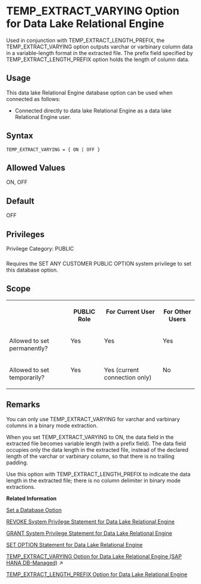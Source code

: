 <!-- loioceb244e0d1974ae5a432814d38640f9d -->

# TEMP\_EXTRACT\_VARYING Option for Data Lake Relational Engine

Used in conjunction with TEMP\_EXTRACT\_LENGTH\_PREFIX, the TEMP\_EXTRACT\_VARYING option outputs varchar or varbinary column data in a variable-length format in the extracted file. The prefix field specified by TEMP\_EXTRACT\_LENGTH\_PREFIX option holds the length of column data.



<a name="loioceb244e0d1974ae5a432814d38640f9d__section_ajq_xqq_znb"/>

## Usage

This data lake Relational Engine database option can be used when connected as follows:

-   Connected directly to data lake Relational Engine as a data lake Relational Engine user.



<a name="loioceb244e0d1974ae5a432814d38640f9d__temp_extract_varying_syntax1"/>

## Syntax

```
TEMP_EXTRACT_VARYING = { ON | OFF }
```



<a name="loioceb244e0d1974ae5a432814d38640f9d__temp_extract_varying_values1"/>

## Allowed Values

ON, OFF



<a name="loioceb244e0d1974ae5a432814d38640f9d__temp_extract_varying_default1"/>

## Default

OFF



<a name="loioceb244e0d1974ae5a432814d38640f9d__temp_extract_varying_priv1"/>

## Privileges

Privilege Category: PUBLIC



### 

Requires the SET ANY CUSTOMER PUBLIC OPTION system privilege to set this database option.



<a name="loioceb244e0d1974ae5a432814d38640f9d__temp_extract_varying_scope1"/>

## Scope


<table>
<tr>
<th valign="top">

 

</th>
<th valign="top">

PUBLIC Role

</th>
<th valign="top">

For Current User

</th>
<th valign="top">

For Other Users

</th>
</tr>
<tr>
<td valign="top">

Allowed to set permanently?

</td>
<td valign="top">

Yes

</td>
<td valign="top">

Yes

</td>
<td valign="top">

Yes

</td>
</tr>
<tr>
<td valign="top">

Allowed to set temporarily?

</td>
<td valign="top">

Yes

</td>
<td valign="top">

Yes \(current connection only\)

</td>
<td valign="top">

No

</td>
</tr>
</table>



<a name="loioceb244e0d1974ae5a432814d38640f9d__temp_extract_varying_remarks1"/>

## Remarks

You can only use TEMP\_EXTRACT\_VARYING for varchar and varbinary columns in a binary mode extraction.

When you set TEMP\_EXTRACT\_VARYING to ON, the data field in the extracted file becomes variable length \(with a prefix field\). The data field occupies only the data length in the extracted file, instead of the declared length of the varchar or varbinary column, so that there is no trailing padding.

Use this option with TEMP\_EXTRACT\_LENGTH\_PREFIX to indicate the data length in the extracted file; there is no column delimiter in binary mode extractions.

**Related Information**  


[Set a Database Option](set-a-database-option-0dcb893.md "You set options with the SET OPTION statement.")

[REVOKE System Privilege Statement for Data Lake Relational Engine](../080-sql-statements/revoke-system-privilege-statement-for-data-lake-relational-engine-a3eadda.md "Removes specific system privileges from specific users and the right to administer the privilege.")

[GRANT System Privilege Statement for Data Lake Relational Engine](../080-sql-statements/grant-system-privilege-statement-for-data-lake-relational-engine-a3dfcb0.md "Grants specific system privileges to users or roles, with or without administrative rights.")

[SET OPTION Statement for Data Lake Relational Engine](../080-sql-statements/set-option-statement-for-data-lake-relational-engine-a625da7.md "Changes options that affect the behavior of the database and its compatibility with Transact-SQL. Setting the value of an option can change the behavior for all users or an individual user, in either a temporary or permanent scope.")

[TEMP_EXTRACT_VARYING Option for Data Lake Relational Engine (SAP HANA DB-Managed)](https://help.sap.com/viewer/a898e08b84f21015969fa437e89860c8/2024_3_QRC/en-US/a975dc54ec404d3a9667cbc0dd8e9e6c.html "Used in conjunction with TEMP_EXTRACT_LENGTH_PREFIX, the TEMP_EXTRACT_VARYING option outputs varchar or varbinary column data in a variable-length format in the extracted file. The prefix field specified by TEMP_EXTRACT_LENGTH_PREFIX option holds the length of column data.") :arrow_upper_right:

[TEMP\_EXTRACT\_LENGTH\_PREFIX Option for Data Lake Relational Engine](temp-extract-length-prefix-option-for-data-lake-relational-engine-1126138.md "Adds a prefix field of specified length (byte) for a varchar or varbinary column in the generated output file. This PREFIX field in the extract file holds the length of the column data.")

